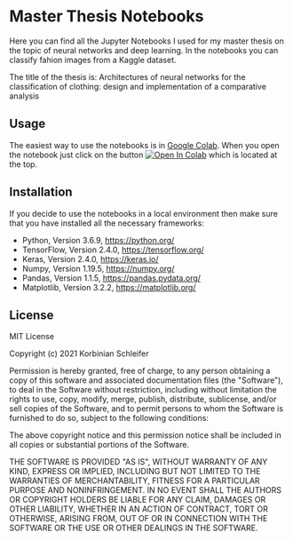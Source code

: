 # Master Thesis Notebooks

Here you can find all the Jupyter Notebooks I used for my master thesis on the topic of neural networks and deep learning.
In the notebooks you can classify fahion images from a Kaggle dataset.

The title of the thesis is: Architectures of neural networks for the classification of clothing: design and implementation of a comparative analysis


## Usage

The easiest way to use the notebooks is in [Google Colab](https://colab.research.google.com).
When you open the notebook just click on the button [![Open In Colab](https://colab.research.google.com/assets/colab-badge.svg)](https://colab.research.google.com/notebooks/intro.ipynb#scrollTo=GJBs_flRovLc) which is located at the top.


## Installation

If you decide to use the notebooks in a local environment then make sure that you have installed all the necessary frameworks:
- Python, Version 3.6.9, https://python.org/
-	TensorFlow, Version 2.4.0, https://tensorflow.org/
-	Keras, Version 2.4.0, https://keras.io/
-	Numpy, Version 1.19.5, https://numpy.org/
-	Pandas, Version 1.1.5, https://pandas.pydata.org/
-	Matplotlib, Version 3.2.2, https://matplotlib.org/


## License

MIT License

Copyright (c) 2021 Korbinian Schleifer

Permission is hereby granted, free of charge, to any person obtaining a copy
of this software and associated documentation files (the "Software"), to deal
in the Software without restriction, including without limitation the rights
to use, copy, modify, merge, publish, distribute, sublicense, and/or sell
copies of the Software, and to permit persons to whom the Software is
furnished to do so, subject to the following conditions:

The above copyright notice and this permission notice shall be included in all
copies or substantial portions of the Software.

THE SOFTWARE IS PROVIDED "AS IS", WITHOUT WARRANTY OF ANY KIND, EXPRESS OR
IMPLIED, INCLUDING BUT NOT LIMITED TO THE WARRANTIES OF MERCHANTABILITY,
FITNESS FOR A PARTICULAR PURPOSE AND NONINFRINGEMENT. IN NO EVENT SHALL THE
AUTHORS OR COPYRIGHT HOLDERS BE LIABLE FOR ANY CLAIM, DAMAGES OR OTHER
LIABILITY, WHETHER IN AN ACTION OF CONTRACT, TORT OR OTHERWISE, ARISING FROM,
OUT OF OR IN CONNECTION WITH THE SOFTWARE OR THE USE OR OTHER DEALINGS IN THE
SOFTWARE.

